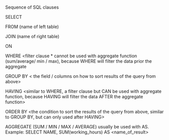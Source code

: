 Sequence of SQL clauses

SELECT <specify the result you want> 

FROM (name of left table) 

<join type> JOIN (name of right table) 

ON <conditions for the joint>

WHERE <filter clause * cannot be used with aggregate function (sum/average/ min / max), because WHERE will filter the data prior the aggregate

GROUP BY < the field / columns on how to sort results of the query from above>

HAVING <similar to WHERE, a filter clause but CAN be used with aggregate function, because HAVING will filter the data AFTER the aggregate function>

ORDER BY <the condition to sort the results of the query from above, similar to GROUP BY, but can only used after HAVING>
  
AGGREGATE (SUM / MIN / MAX / AVERAGE) usually be used with AS. Example: SELECT NAME, SUM(working_hours) AS <name_of_result> 
